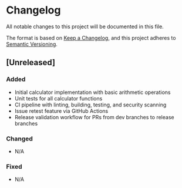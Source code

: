# Changelog

All notable changes to this project will be documented in this file.

The format is based on [Keep a Changelog](https://keepachangelog.com/en/1.0.0/),
and this project adheres to [Semantic Versioning](https://semver.org/spec/v2.0.0.html).

## [Unreleased]

### Added
- Initial calculator implementation with basic arithmetic operations
- Unit tests for all calculator functions
- CI pipeline with linting, building, testing, and security scanning
- Issue retest feature via GitHub Actions
- Release validation workflow for PRs from dev branches to release branches

### Changed
- N/A

### Fixed
- N/A
